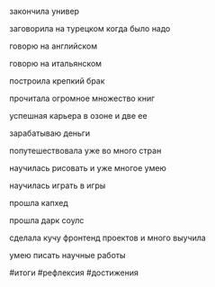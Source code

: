 закончила универ

заговорила на турецком когда было надо 

говорю на английском 

говорю на итальянском 

построила крепкий брак 

прочитала огромное множество книг

успешная карьера в озоне и две ее

зарабатываю деньги

попутешествовала уже во много стран

научилась рисовать и уже многое умею

научилась играть в игры 

прошла капхед

прошла дарк соулс

сделала кучу фронтенд проектов и много выучила

умею писать научные работы

#итоги #рефлексия #достижения